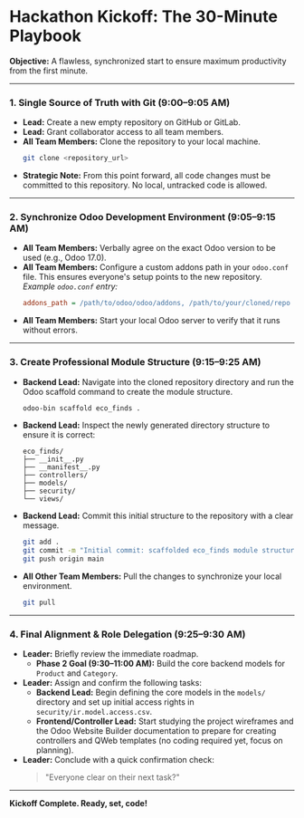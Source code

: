 # Hackathon Kickoff: The 30-Minute Playbook

**Objective:** A flawless, synchronized start to ensure maximum productivity from the first minute.

---

### **1. Single Source of Truth with Git (9:00–9:05 AM)**

*   **Lead:** Create a new empty repository on GitHub or GitLab.
*   **Lead:** Grant collaborator access to all team members.
*   **All Team Members:** Clone the repository to your local machine.
    ```bash
    git clone <repository_url>
    ```
*   **Strategic Note:** From this point forward, all code changes must be committed to this repository. No local, untracked code is allowed.

---

### **2. Synchronize Odoo Development Environment (9:05–9:15 AM)**

*   **All Team Members:** Verbally agree on the exact Odoo version to be used (e.g., Odoo 17.0).
*   **All Team Members:** Configure a custom addons path in your `odoo.conf` file. This ensures everyone's setup points to the new repository.
    *Example `odoo.conf` entry:*
    ```ini
    addons_path = /path/to/odoo/odoo/addons, /path/to/your/cloned/repo
    ```
*   **All Team Members:** Start your local Odoo server to verify that it runs without errors.

---

### **3. Create Professional Module Structure (9:15–9:25 AM)**

*   **Backend Lead:** Navigate into the cloned repository directory and run the Odoo scaffold command to create the module structure.
    ```bash
    odoo-bin scaffold eco_finds .
    ```
*   **Backend Lead:** Inspect the newly generated directory structure to ensure it is correct:
    ```
    eco_finds/
    ├── __init__.py
    ├── __manifest__.py
    ├── controllers/
    ├── models/
    ├── security/
    └── views/
    ```
*   **Backend Lead:** Commit this initial structure to the repository with a clear message.
    ```bash
    git add .
    git commit -m "Initial commit: scaffolded eco_finds module structure"
    git push origin main
    ```
*   **All Other Team Members:** Pull the changes to synchronize your local environment.
    ```bash
    git pull
    ```

---

### **4. Final Alignment & Role Delegation (9:25–9:30 AM)**

*   **Leader:** Briefly review the immediate roadmap.
    *   **Phase 2 Goal (9:30–11:00 AM):** Build the core backend models for `Product` and `Category`.
*   **Leader:** Assign and confirm the following tasks:
    *   **Backend Lead:** Begin defining the core models in the `models/` directory and set up initial access rights in `security/ir.model.access.csv`.
    *   **Frontend/Controller Lead:** Start studying the project wireframes and the Odoo Website Builder documentation to prepare for creating controllers and QWeb templates (no coding required yet, focus on planning).
*   **Leader:** Conclude with a quick confirmation check:
    > "Everyone clear on their next task?"

---

**Kickoff Complete. Ready, set, code!**

